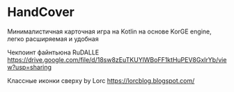 # HandCover

Минималистичная карточная игра на Kotlin на основе KorGE engine, легко расширяемая и удобная

Чекпоинт файнтьюна RuDALLE https://drive.google.com/file/d/18sw8zEuTKUYlWBoFF1ktHuPEV8GxIrYb/view?usp=sharing

Классные иконки сверху by Lorc https://lorcblog.blogspot.com/
